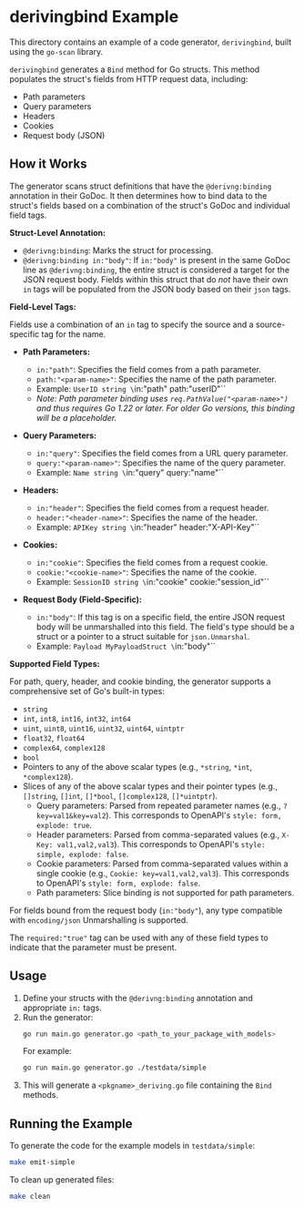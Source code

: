 # derivingbind Example

This directory contains an example of a code generator, `derivingbind`, built using the `go-scan` library.

`derivingbind` generates a `Bind` method for Go structs. This method populates the struct's fields from HTTP request data, including:
- Path parameters
- Query parameters
- Headers
- Cookies
- Request body (JSON)

## How it Works

The generator scans struct definitions that have the `@derivng:binding` annotation in their GoDoc.
It then determines how to bind data to the struct's fields based on a combination of the struct's GoDoc and individual field tags.

**Struct-Level Annotation:**

-   `@derivng:binding`: Marks the struct for processing.
-   `@derivng:binding in:"body"`: If `in:"body"` is present in the same GoDoc line as `@derivng:binding`, the entire struct is considered a target for the JSON request body. Fields within this struct that do *not* have their own `in` tags will be populated from the JSON body based on their `json` tags.

**Field-Level Tags:**

Fields use a combination of an `in` tag to specify the source and a source-specific tag for the name.

-   **Path Parameters:**
    -   `in:"path"`: Specifies the field comes from a path parameter.
    -   `path:"<param-name>"`: Specifies the name of the path parameter.
    -   Example: `UserID string \`in:"path" path:"userID"\``
    -   *Note: Path parameter binding uses `req.PathValue("<param-name>")` and thus requires Go 1.22 or later. For older Go versions, this binding will be a placeholder.*

-   **Query Parameters:**
    -   `in:"query"`: Specifies the field comes from a URL query parameter.
    -   `query:"<param-name>"`: Specifies the name of the query parameter.
    -   Example: `Name string \`in:"query" query:"name"\``

-   **Headers:**
    -   `in:"header"`: Specifies the field comes from a request header.
    -   `header:"<header-name>"`: Specifies the name of the header.
    -   Example: `APIKey string \`in:"header" header:"X-API-Key"\``

-   **Cookies:**
    -   `in:"cookie"`: Specifies the field comes from a request cookie.
    -   `cookie:"<cookie-name>"`: Specifies the name of the cookie.
    -   Example: `SessionID string \`in:"cookie" cookie:"session_id"\``

-   **Request Body (Field-Specific):**
    -   `in:"body"`: If this tag is on a specific field, the entire JSON request body will be unmarshalled into this field. The field's type should be a struct or a pointer to a struct suitable for `json.Unmarshal`.
    -   Example: `Payload MyPayloadStruct \`in:"body"\``

**Supported Field Types:**

For path, query, header, and cookie binding, the generator supports a comprehensive set of Go's built-in types:
- `string`
- `int`, `int8`, `int16`, `int32`, `int64`
- `uint`, `uint8`, `uint16`, `uint32`, `uint64`, `uintptr`
- `float32`, `float64`
- `complex64`, `complex128`
- `bool`
- Pointers to any of the above scalar types (e.g., `*string`, `*int`, `*complex128`).
- Slices of any of the above scalar types and their pointer types (e.g., `[]string`, `[]int`, `[]*bool`, `[]complex128`, `[]*uintptr`).
    - Query parameters: Parsed from repeated parameter names (e.g., `?key=val1&key=val2`). This corresponds to OpenAPI's `style: form, explode: true`.
    - Header parameters: Parsed from comma-separated values (e.g., `X-Key: val1,val2,val3`). This corresponds to OpenAPI's `style: simple, explode: false`.
    - Cookie parameters: Parsed from comma-separated values within a single cookie (e.g., `Cookie: key=val1,val2,val3`). This corresponds to OpenAPI's `style: form, explode: false`.
    - Path parameters: Slice binding is not supported for path parameters.

For fields bound from the request body (`in:"body"`), any type compatible with `encoding/json` Unmarshalling is supported.

The `required:"true"` tag can be used with any of these field types to indicate that the parameter must be present.

## Usage

1.  Define your structs with the `@derivng:binding` annotation and appropriate `in:` tags.
2.  Run the generator:
    ```bash
    go run main.go generator.go <path_to_your_package_with_models>
    ```
    For example:
    ```bash
    go run main.go generator.go ./testdata/simple
    ```
3.  This will generate a `<pkgname>_deriving.go` file containing the `Bind` methods.

## Running the Example

To generate the code for the example models in `testdata/simple`:

```bash
make emit-simple
```

To clean up generated files:

```bash
make clean
```
